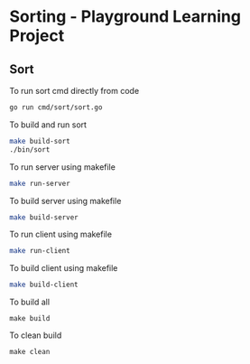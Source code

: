 # Sorting - Playground Learning Project

## Sort

To run sort cmd directly from code

```bash
go run cmd/sort/sort.go
```

To build and run sort

```bash
make build-sort
./bin/sort
```

To run server using makefile
```bash
make run-server
```

To build server using makefile
```bash
make build-server
```

To run client using makefile
```bash
make run-client
```

To build client using makefile
```bash
make build-client
```

To build all
```
make build
```

To clean build
```
make clean
```